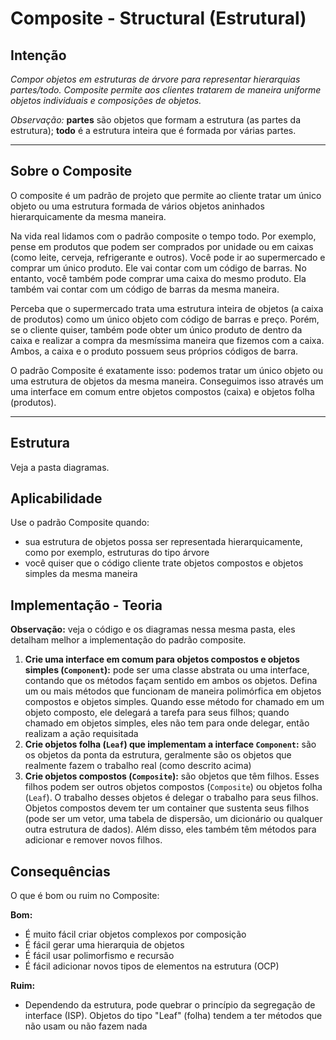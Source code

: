 ﻿# Composite - Structural (Estrutural)

## Intenção

*Compor objetos em estruturas de árvore para representar hierarquias partes/todo. Composite permite aos clientes tratarem de maneira uniforme objetos individuais e composições de objetos.*

*Observação:* **partes** são objetos que formam a estrutura (as partes da estrutura); **todo** é a estrutura inteira que é formada por várias partes.

---

## Sobre o Composite

O composite é um padrão de projeto que permite ao cliente tratar um único objeto ou uma estrutura formada de vários objetos aninhados hierarquicamente da mesma maneira.

Na vida real lidamos com o padrão composite o tempo todo. Por exemplo, pense em produtos que podem ser comprados por unidade ou em caixas (como leite, cerveja, refrigerante e outros). Você pode ir ao supermercado e comprar um único produto. Ele vai contar com um código de barras. No entanto, você também pode comprar uma caixa do mesmo produto. Ela também vai contar com um código de barras da mesma maneira.

Perceba que o supermercado trata uma estrutura inteira de objetos (a caixa de produtos) como um único objeto com código de barras e preço. Porém, se o cliente quiser, também pode obter um único produto de dentro da caixa e realizar a compra da mesmíssima maneira que fizemos com a caixa. Ambos, a caixa e o produto possuem seus próprios códigos de barra.

O padrão Composite é exatamente isso: podemos tratar um único objeto ou uma estrutura de objetos da mesma maneira. Conseguimos isso através um uma interface em comum entre objetos compostos (caixa) e objetos folha (produtos).

---

## Estrutura

Veja a pasta diagramas.

## Aplicabilidade

Use o padrão Composite quando:

- sua estrutura de objetos possa ser representada hierarquicamente, como por exemplo, estruturas do tipo árvore
- você quiser que o código cliente trate objetos compostos e objetos simples da mesma maneira

## Implementação - Teoria

**Observação:** veja o código e os diagramas nessa mesma pasta, eles detalham melhor a implementação do padrão composite.

1. **Crie uma interface em comum para objetos compostos e objetos simples (`Component`):** pode ser uma classe abstrata ou uma interface, contando que os métodos façam sentido em ambos os objetos. Defina um ou mais métodos que funcionam de maneira polimórfica em objetos compostos e objetos simples. Quando esse método for chamado em um objeto composto, ele delegará a tarefa para seus filhos; quando chamado em objetos simples, eles não tem para onde delegar, então realizam a ação requisitada
2. **Crie objetos folha (`Leaf`) que implementam a interface `Component`:** são os objetos da ponta da estrutura, geralmente são os objetos que realmente fazem o trabalho real (como descrito acima)  
3. **Crie objetos compostos (`Composite`):** são objetos que têm filhos. Esses filhos podem ser outros objetos compostos (`Composite`) ou objetos folha (`Leaf`). O trabalho desses objetos é delegar o trabalho para seus filhos. Objetos compostos devem ter um container que sustenta seus filhos (pode ser um vetor, uma tabela de dispersão, um dicionário ou qualquer outra estrutura de dados). Além disso, eles também têm métodos para adicionar e remover novos filhos.

## Consequências

O que é bom ou ruim no Composite:

**Bom:**
- É muito fácil criar objetos complexos por composição
- É fácil gerar uma hierarquia de objetos
- É fácil usar polimorfismo e recursão
- É fácil adicionar novos tipos de elementos na estrutura (OCP)

**Ruim:**
- Dependendo da estrutura, pode quebrar o princípio da segregação de interface (ISP). Objetos do tipo "Leaf" (folha) tendem a ter métodos que não usam ou não fazem nada